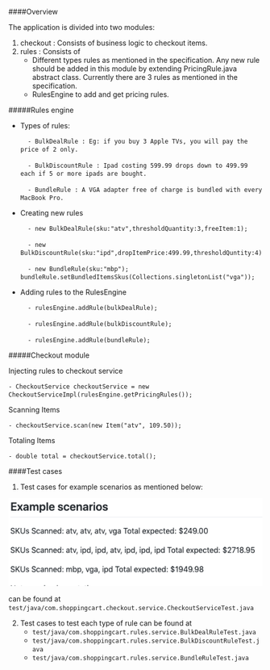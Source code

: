 ####Overview

The application is divided into two modules:
1. checkout : Consists of business logic to checkout items.
2. rules : Consists of 
   - Different types rules as mentioned in the specification. Any new rule should be added in this module by
           extending PricingRule.java abstract class. Currently there are 3 rules as mentioned in the specification.
   - RulesEngine to add and get pricing rules.  
   

#####Rules engine

* Types of rules: 
  
        - BulkDealRule : Eg: if you buy 3 Apple TVs, you will pay the price of 2 only.
  
        - BulkDiscountRule : Ipad costing 599.99 drops down to 499.99 each if 5 or more ipads are bought.
  
        - BundleRule : A VGA adapter free of charge is bundled with every MacBook Pro.

* Creating new rules 
  
        - new BulkDealRule(sku:"atv",thresholdQuantity:3,freeItem:1); 
  
        - new BulkDiscountRule(sku:"ipd",dropItemPrice:499.99,thresholdQuntity:4);

        - new BundleRule(sku:"mbp"); bundleRule.setBundledItemsSkus(Collections.singletonList("vga"));
         

* Adding rules to the RulesEngine
  
        - rulesEngine.addRule(bulkDealRule);
  
        - rulesEngine.addRule(bulkDiscountRule);
  
        - rulesEngine.addRule(bundleRule);

#####Checkout module 

Injecting rules to checkout service

    - CheckoutService checkoutService = new CheckoutServiceImpl(rulesEngine.getPricingRules());

Scanning Items 

    - checkoutService.scan(new Item("atv", 109.50));

Totaling Items 

    - double total = checkoutService.total();

####Test cases

1. Test cases for example scenarios as mentioned below:

![img.png](img.png)

can be found at `test/java/com.shoppingcart.checkout.service.CheckoutServiceTest.java`

2. Test cases to test each type of rule can be found at 
   * `test/java/com.shoppingcart.rules.service.BulkDealRuleTest.java`
   * `test/java/com.shoppingcart.rules.service.BulkDiscountRuleTest.java`
   * `test/java/com.shoppingcart.rules.service.BundleRuleTest.java`

